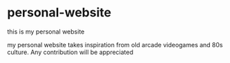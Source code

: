 # personal-website
this is my personal website

my personal website takes inspiration from old arcade videogames and 80s culture. Any contribution will be appreciated
